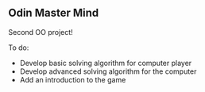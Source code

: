## Odin Master Mind

Second OO project!

To do:

- Develop basic solving algorithm for computer player
- Develop advanced solving algorithm for the computer
- Add an introduction to the game